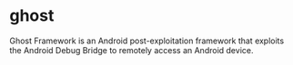 # ghost
Ghost Framework is an Android post-exploitation framework that exploits the Android Debug Bridge to remotely access an Android device.
